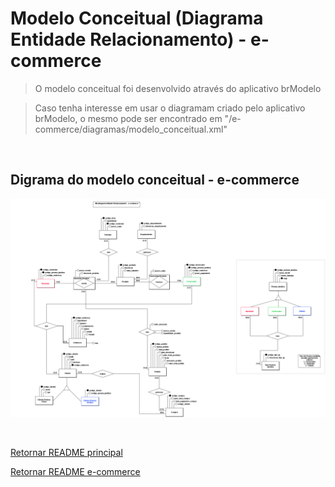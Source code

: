 # Modelo Conceitual (Diagrama Entidade Relacionamento) - e-commerce

> O modelo conceitual foi desenvolvido através do aplicativo brModelo

> Caso tenha interesse em usar o diagramam criado pelo aplicativo brModelo, o mesmo pode ser encontrado em "/e-commerce/diagramas/modelo_conceitual.xml"

<br>

## Digrama do modelo conceitual - e-commerce

![Modelo Conceitual](docs/modelo_conceitual.png)

<br>

[Retornar README principal](../README.md)

[Retornar README e-commerce](README.md)